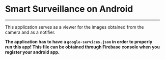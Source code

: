 # Smart Surveillance on Android

---

This application serves as a viewer for the images obtained from the camera and as a notifier.

**The application has to have a `google-services.json` in order to properly run this app!
This file can be obtained through Firebase console when you register your android app.**
